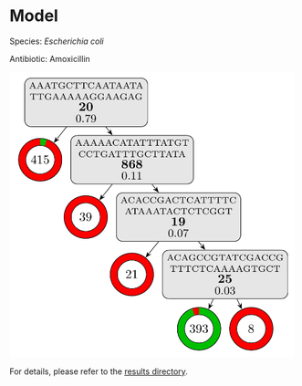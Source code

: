 
# Model

Species: *Escherichia coli*

Antibiotic: Amoxicillin

<a href="./model.pdf"><img src="./model.png" width=500 height=500 /></a>

For details, please refer to the [results directory](../../../../../results/cart_b/escherichia%20coli/amoxicillin/repeat_8/).

